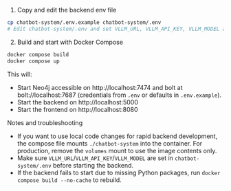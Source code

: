 

1. Copy and edit the backend env file

```bash
cp chatbot-system/.env.example chatbot-system/.env
# Edit chatbot-system/.env and set VLLM_URL, VLLM_API_KEY, VLLM_MODEL and any other secrets
```

2. Build and start with Docker Compose

```bash
docker compose build
docker compose up
```

This will:
- Start Neo4j accessible on http://localhost:7474 and bolt at bolt://localhost:7687 (credentials from `.env` or defaults in `.env.example`).
- Start the backend on http://localhost:5000
- Start the frontend on http://localhost:8080

Notes and troubleshooting
- If you want to use local code changes for rapid backend development, the compose file mounts `./chatbot-system` into the container. For production, remove the `volumes` mount to use the image contents only.
- Make sure `VLLM_URL`/`VLLM_API_KEY`/`VLLM_MODEL` are set in `chatbot-system/.env` before starting the backend.
- If the backend fails to start due to missing Python packages, run `docker compose build --no-cache` to rebuild.
